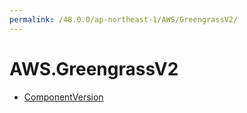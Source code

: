 ```yaml
---
permalink: /48.0.0/ap-northeast-1/AWS/GreengrassV2/
---
```


# AWS.GreengrassV2



* [ComponentVersion](ComponentVersion.md)